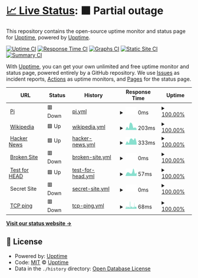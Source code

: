 # [📈 Live Status](https://upptime.github.io/upptime): <!--live status--> **🟧 Partial outage**

This repository contains the open-source uptime monitor and status page for [Upptime](https://upptime.js.org), powered by [Upptime](https://github.com/upptime/upptime).

[![Uptime CI](https://github.com/ioogithub/uptime/workflows/Uptime%20CI/badge.svg)](https://github.com/upptime/upptime/actions?query=workflow%3A%22Uptime+CI%22)
[![Response Time CI](https://github.com/ioogithub/uptime/workflows/Response%20Time%20CI/badge.svg)](https://github.com/upptime/upptime/actions?query=workflow%3A%22Response+Time+CI%22)
[![Graphs CI](https://github.com/ioogithub/uptime/workflows/Graphs%20CI/badge.svg)](https://github.com/upptime/upptime/actions?query=workflow%3A%22Graphs+CI%22)
[![Static Site CI](https://github.com/ioogithub/uptime/workflows/Static%20Site%20CI/badge.svg)](https://github.com/upptime/upptime/actions?query=workflow%3A%22Static+Site+CI%22)
[![Summary CI](https://github.com/ioogithub/uptime/workflows/Summary%20CI/badge.svg)](https://github.com/upptime/upptime/actions?query=workflow%3A%22Summary+CI%22)

With [Upptime](https://upptime.js.org), you can get your own unlimited and free uptime monitor and status page, powered entirely by a GitHub repository. We use [Issues](https://github.com/upptime/upptime/issues) as incident reports, [Actions](https://github.com/upptime/upptime/actions) as uptime monitors, and [Pages](https://upptime.github.io/upptime) for the status page.

<!--start: status pages-->
<!-- This summary is generated by Upptime (https://github.com/upptime/upptime) -->
<!-- Do not edit this manually, your changes will be overwritten -->
<!-- prettier-ignore -->
| URL | Status | History | Response Time | Uptime |
| --- | ------ | ------- | ------------- | ------ |
| <img alt="" src="https://favicons.githubusercontent.com/selfhome.nsupdate.info" height="13"> [Pi](https://selfhome.nsupdate.info) | 🟥 Down | [pi.yml](https://github.com/ioogithub/uptime/commits/HEAD/history/pi.yml) | <details><summary><img alt="Response time graph" src="./graphs/pi/response-time-week.png" height="20"> 0ms</summary><br><a href="https://ioogithub.github.io/uptime/history/pi"><img alt="Response time 851" src="https://img.shields.io/endpoint?url=https%3A%2F%2Fraw.githubusercontent.com%2Fioogithub%2Fuptime%2FHEAD%2Fapi%2Fpi%2Fresponse-time.json"></a><br><a href="https://ioogithub.github.io/uptime/history/pi"><img alt="24-hour response time 0" src="https://img.shields.io/endpoint?url=https%3A%2F%2Fraw.githubusercontent.com%2Fioogithub%2Fuptime%2FHEAD%2Fapi%2Fpi%2Fresponse-time-day.json"></a><br><a href="https://ioogithub.github.io/uptime/history/pi"><img alt="7-day response time 0" src="https://img.shields.io/endpoint?url=https%3A%2F%2Fraw.githubusercontent.com%2Fioogithub%2Fuptime%2FHEAD%2Fapi%2Fpi%2Fresponse-time-week.json"></a><br><a href="https://ioogithub.github.io/uptime/history/pi"><img alt="30-day response time 0" src="https://img.shields.io/endpoint?url=https%3A%2F%2Fraw.githubusercontent.com%2Fioogithub%2Fuptime%2FHEAD%2Fapi%2Fpi%2Fresponse-time-month.json"></a><br><a href="https://ioogithub.github.io/uptime/history/pi"><img alt="1-year response time 949" src="https://img.shields.io/endpoint?url=https%3A%2F%2Fraw.githubusercontent.com%2Fioogithub%2Fuptime%2FHEAD%2Fapi%2Fpi%2Fresponse-time-year.json"></a></details> | <details><summary><a href="https://ioogithub.github.io/uptime/history/pi">100.00%</a></summary><a href="https://ioogithub.github.io/uptime/history/pi"><img alt="All-time uptime 100.00%" src="https://img.shields.io/endpoint?url=https%3A%2F%2Fraw.githubusercontent.com%2Fioogithub%2Fuptime%2FHEAD%2Fapi%2Fpi%2Fuptime.json"></a><br><a href="https://ioogithub.github.io/uptime/history/pi"><img alt="24-hour uptime 100.00%" src="https://img.shields.io/endpoint?url=https%3A%2F%2Fraw.githubusercontent.com%2Fioogithub%2Fuptime%2FHEAD%2Fapi%2Fpi%2Fuptime-day.json"></a><br><a href="https://ioogithub.github.io/uptime/history/pi"><img alt="7-day uptime 100.00%" src="https://img.shields.io/endpoint?url=https%3A%2F%2Fraw.githubusercontent.com%2Fioogithub%2Fuptime%2FHEAD%2Fapi%2Fpi%2Fuptime-week.json"></a><br><a href="https://ioogithub.github.io/uptime/history/pi"><img alt="30-day uptime 100.00%" src="https://img.shields.io/endpoint?url=https%3A%2F%2Fraw.githubusercontent.com%2Fioogithub%2Fuptime%2FHEAD%2Fapi%2Fpi%2Fuptime-month.json"></a><br><a href="https://ioogithub.github.io/uptime/history/pi"><img alt="1-year uptime 100.00%" src="https://img.shields.io/endpoint?url=https%3A%2F%2Fraw.githubusercontent.com%2Fioogithub%2Fuptime%2FHEAD%2Fapi%2Fpi%2Fuptime-year.json"></a></details>
| <img alt="" src="https://favicons.githubusercontent.com/en.wikipedia.org" height="13"> [Wikipedia](https://en.wikipedia.org) | 🟩 Up | [wikipedia.yml](https://github.com/ioogithub/uptime/commits/HEAD/history/wikipedia.yml) | <details><summary><img alt="Response time graph" src="./graphs/wikipedia/response-time-week.png" height="20"> 203ms</summary><br><a href="https://ioogithub.github.io/uptime/history/wikipedia"><img alt="Response time 233" src="https://img.shields.io/endpoint?url=https%3A%2F%2Fraw.githubusercontent.com%2Fioogithub%2Fuptime%2FHEAD%2Fapi%2Fwikipedia%2Fresponse-time.json"></a><br><a href="https://ioogithub.github.io/uptime/history/wikipedia"><img alt="24-hour response time 69" src="https://img.shields.io/endpoint?url=https%3A%2F%2Fraw.githubusercontent.com%2Fioogithub%2Fuptime%2FHEAD%2Fapi%2Fwikipedia%2Fresponse-time-day.json"></a><br><a href="https://ioogithub.github.io/uptime/history/wikipedia"><img alt="7-day response time 203" src="https://img.shields.io/endpoint?url=https%3A%2F%2Fraw.githubusercontent.com%2Fioogithub%2Fuptime%2FHEAD%2Fapi%2Fwikipedia%2Fresponse-time-week.json"></a><br><a href="https://ioogithub.github.io/uptime/history/wikipedia"><img alt="30-day response time 215" src="https://img.shields.io/endpoint?url=https%3A%2F%2Fraw.githubusercontent.com%2Fioogithub%2Fuptime%2FHEAD%2Fapi%2Fwikipedia%2Fresponse-time-month.json"></a><br><a href="https://ioogithub.github.io/uptime/history/wikipedia"><img alt="1-year response time 229" src="https://img.shields.io/endpoint?url=https%3A%2F%2Fraw.githubusercontent.com%2Fioogithub%2Fuptime%2FHEAD%2Fapi%2Fwikipedia%2Fresponse-time-year.json"></a></details> | <details><summary><a href="https://ioogithub.github.io/uptime/history/wikipedia">100.00%</a></summary><a href="https://ioogithub.github.io/uptime/history/wikipedia"><img alt="All-time uptime 100.00%" src="https://img.shields.io/endpoint?url=https%3A%2F%2Fraw.githubusercontent.com%2Fioogithub%2Fuptime%2FHEAD%2Fapi%2Fwikipedia%2Fuptime.json"></a><br><a href="https://ioogithub.github.io/uptime/history/wikipedia"><img alt="24-hour uptime 100.00%" src="https://img.shields.io/endpoint?url=https%3A%2F%2Fraw.githubusercontent.com%2Fioogithub%2Fuptime%2FHEAD%2Fapi%2Fwikipedia%2Fuptime-day.json"></a><br><a href="https://ioogithub.github.io/uptime/history/wikipedia"><img alt="7-day uptime 100.00%" src="https://img.shields.io/endpoint?url=https%3A%2F%2Fraw.githubusercontent.com%2Fioogithub%2Fuptime%2FHEAD%2Fapi%2Fwikipedia%2Fuptime-week.json"></a><br><a href="https://ioogithub.github.io/uptime/history/wikipedia"><img alt="30-day uptime 100.00%" src="https://img.shields.io/endpoint?url=https%3A%2F%2Fraw.githubusercontent.com%2Fioogithub%2Fuptime%2FHEAD%2Fapi%2Fwikipedia%2Fuptime-month.json"></a><br><a href="https://ioogithub.github.io/uptime/history/wikipedia"><img alt="1-year uptime 100.00%" src="https://img.shields.io/endpoint?url=https%3A%2F%2Fraw.githubusercontent.com%2Fioogithub%2Fuptime%2FHEAD%2Fapi%2Fwikipedia%2Fuptime-year.json"></a></details>
| <img alt="" src="https://favicons.githubusercontent.com/news.ycombinator.com" height="13"> [Hacker News](https://news.ycombinator.com) | 🟩 Up | [hacker-news.yml](https://github.com/ioogithub/uptime/commits/HEAD/history/hacker-news.yml) | <details><summary><img alt="Response time graph" src="./graphs/hacker-news/response-time-week.png" height="20"> 333ms</summary><br><a href="https://ioogithub.github.io/uptime/history/hacker-news"><img alt="Response time 348" src="https://img.shields.io/endpoint?url=https%3A%2F%2Fraw.githubusercontent.com%2Fioogithub%2Fuptime%2FHEAD%2Fapi%2Fhacker-news%2Fresponse-time.json"></a><br><a href="https://ioogithub.github.io/uptime/history/hacker-news"><img alt="24-hour response time 143" src="https://img.shields.io/endpoint?url=https%3A%2F%2Fraw.githubusercontent.com%2Fioogithub%2Fuptime%2FHEAD%2Fapi%2Fhacker-news%2Fresponse-time-day.json"></a><br><a href="https://ioogithub.github.io/uptime/history/hacker-news"><img alt="7-day response time 333" src="https://img.shields.io/endpoint?url=https%3A%2F%2Fraw.githubusercontent.com%2Fioogithub%2Fuptime%2FHEAD%2Fapi%2Fhacker-news%2Fresponse-time-week.json"></a><br><a href="https://ioogithub.github.io/uptime/history/hacker-news"><img alt="30-day response time 334" src="https://img.shields.io/endpoint?url=https%3A%2F%2Fraw.githubusercontent.com%2Fioogithub%2Fuptime%2FHEAD%2Fapi%2Fhacker-news%2Fresponse-time-month.json"></a><br><a href="https://ioogithub.github.io/uptime/history/hacker-news"><img alt="1-year response time 330" src="https://img.shields.io/endpoint?url=https%3A%2F%2Fraw.githubusercontent.com%2Fioogithub%2Fuptime%2FHEAD%2Fapi%2Fhacker-news%2Fresponse-time-year.json"></a></details> | <details><summary><a href="https://ioogithub.github.io/uptime/history/hacker-news">100.00%</a></summary><a href="https://ioogithub.github.io/uptime/history/hacker-news"><img alt="All-time uptime 100.00%" src="https://img.shields.io/endpoint?url=https%3A%2F%2Fraw.githubusercontent.com%2Fioogithub%2Fuptime%2FHEAD%2Fapi%2Fhacker-news%2Fuptime.json"></a><br><a href="https://ioogithub.github.io/uptime/history/hacker-news"><img alt="24-hour uptime 100.00%" src="https://img.shields.io/endpoint?url=https%3A%2F%2Fraw.githubusercontent.com%2Fioogithub%2Fuptime%2FHEAD%2Fapi%2Fhacker-news%2Fuptime-day.json"></a><br><a href="https://ioogithub.github.io/uptime/history/hacker-news"><img alt="7-day uptime 100.00%" src="https://img.shields.io/endpoint?url=https%3A%2F%2Fraw.githubusercontent.com%2Fioogithub%2Fuptime%2FHEAD%2Fapi%2Fhacker-news%2Fuptime-week.json"></a><br><a href="https://ioogithub.github.io/uptime/history/hacker-news"><img alt="30-day uptime 100.00%" src="https://img.shields.io/endpoint?url=https%3A%2F%2Fraw.githubusercontent.com%2Fioogithub%2Fuptime%2FHEAD%2Fapi%2Fhacker-news%2Fuptime-month.json"></a><br><a href="https://ioogithub.github.io/uptime/history/hacker-news"><img alt="1-year uptime 100.00%" src="https://img.shields.io/endpoint?url=https%3A%2F%2Fraw.githubusercontent.com%2Fioogithub%2Fuptime%2FHEAD%2Fapi%2Fhacker-news%2Fuptime-year.json"></a></details>
| <img alt="" src="https://favicons.githubusercontent.com/thissitedoesnotexist.com" height="13"> [Broken Site](https://thissitedoesnotexist.com) | 🟥 Down | [broken-site.yml](https://github.com/ioogithub/uptime/commits/HEAD/history/broken-site.yml) | <details><summary><img alt="Response time graph" src="./graphs/broken-site/response-time-week.png" height="20"> 0ms</summary><br><a href="https://ioogithub.github.io/uptime/history/broken-site"><img alt="Response time 0" src="https://img.shields.io/endpoint?url=https%3A%2F%2Fraw.githubusercontent.com%2Fioogithub%2Fuptime%2FHEAD%2Fapi%2Fbroken-site%2Fresponse-time.json"></a><br><a href="https://ioogithub.github.io/uptime/history/broken-site"><img alt="24-hour response time 0" src="https://img.shields.io/endpoint?url=https%3A%2F%2Fraw.githubusercontent.com%2Fioogithub%2Fuptime%2FHEAD%2Fapi%2Fbroken-site%2Fresponse-time-day.json"></a><br><a href="https://ioogithub.github.io/uptime/history/broken-site"><img alt="7-day response time 0" src="https://img.shields.io/endpoint?url=https%3A%2F%2Fraw.githubusercontent.com%2Fioogithub%2Fuptime%2FHEAD%2Fapi%2Fbroken-site%2Fresponse-time-week.json"></a><br><a href="https://ioogithub.github.io/uptime/history/broken-site"><img alt="30-day response time 0" src="https://img.shields.io/endpoint?url=https%3A%2F%2Fraw.githubusercontent.com%2Fioogithub%2Fuptime%2FHEAD%2Fapi%2Fbroken-site%2Fresponse-time-month.json"></a><br><a href="https://ioogithub.github.io/uptime/history/broken-site"><img alt="1-year response time 0" src="https://img.shields.io/endpoint?url=https%3A%2F%2Fraw.githubusercontent.com%2Fioogithub%2Fuptime%2FHEAD%2Fapi%2Fbroken-site%2Fresponse-time-year.json"></a></details> | <details><summary><a href="https://ioogithub.github.io/uptime/history/broken-site">100.00%</a></summary><a href="https://ioogithub.github.io/uptime/history/broken-site"><img alt="All-time uptime 100.00%" src="https://img.shields.io/endpoint?url=https%3A%2F%2Fraw.githubusercontent.com%2Fioogithub%2Fuptime%2FHEAD%2Fapi%2Fbroken-site%2Fuptime.json"></a><br><a href="https://ioogithub.github.io/uptime/history/broken-site"><img alt="24-hour uptime 100.00%" src="https://img.shields.io/endpoint?url=https%3A%2F%2Fraw.githubusercontent.com%2Fioogithub%2Fuptime%2FHEAD%2Fapi%2Fbroken-site%2Fuptime-day.json"></a><br><a href="https://ioogithub.github.io/uptime/history/broken-site"><img alt="7-day uptime 100.00%" src="https://img.shields.io/endpoint?url=https%3A%2F%2Fraw.githubusercontent.com%2Fioogithub%2Fuptime%2FHEAD%2Fapi%2Fbroken-site%2Fuptime-week.json"></a><br><a href="https://ioogithub.github.io/uptime/history/broken-site"><img alt="30-day uptime 100.00%" src="https://img.shields.io/endpoint?url=https%3A%2F%2Fraw.githubusercontent.com%2Fioogithub%2Fuptime%2FHEAD%2Fapi%2Fbroken-site%2Fuptime-month.json"></a><br><a href="https://ioogithub.github.io/uptime/history/broken-site"><img alt="1-year uptime 100.00%" src="https://img.shields.io/endpoint?url=https%3A%2F%2Fraw.githubusercontent.com%2Fioogithub%2Fuptime%2FHEAD%2Fapi%2Fbroken-site%2Fuptime-year.json"></a></details>
| <img alt="" src="https://favicons.githubusercontent.com/www.google.com" height="13"> [Test for HEAD](https://www.google.com) | 🟩 Up | [test-for-head.yml](https://github.com/ioogithub/uptime/commits/HEAD/history/test-for-head.yml) | <details><summary><img alt="Response time graph" src="./graphs/test-for-head/response-time-week.png" height="20"> 57ms</summary><br><a href="https://ioogithub.github.io/uptime/history/test-for-head"><img alt="Response time 63" src="https://img.shields.io/endpoint?url=https%3A%2F%2Fraw.githubusercontent.com%2Fioogithub%2Fuptime%2FHEAD%2Fapi%2Ftest-for-head%2Fresponse-time.json"></a><br><a href="https://ioogithub.github.io/uptime/history/test-for-head"><img alt="24-hour response time 52" src="https://img.shields.io/endpoint?url=https%3A%2F%2Fraw.githubusercontent.com%2Fioogithub%2Fuptime%2FHEAD%2Fapi%2Ftest-for-head%2Fresponse-time-day.json"></a><br><a href="https://ioogithub.github.io/uptime/history/test-for-head"><img alt="7-day response time 57" src="https://img.shields.io/endpoint?url=https%3A%2F%2Fraw.githubusercontent.com%2Fioogithub%2Fuptime%2FHEAD%2Fapi%2Ftest-for-head%2Fresponse-time-week.json"></a><br><a href="https://ioogithub.github.io/uptime/history/test-for-head"><img alt="30-day response time 63" src="https://img.shields.io/endpoint?url=https%3A%2F%2Fraw.githubusercontent.com%2Fioogithub%2Fuptime%2FHEAD%2Fapi%2Ftest-for-head%2Fresponse-time-month.json"></a><br><a href="https://ioogithub.github.io/uptime/history/test-for-head"><img alt="1-year response time 59" src="https://img.shields.io/endpoint?url=https%3A%2F%2Fraw.githubusercontent.com%2Fioogithub%2Fuptime%2FHEAD%2Fapi%2Ftest-for-head%2Fresponse-time-year.json"></a></details> | <details><summary><a href="https://ioogithub.github.io/uptime/history/test-for-head">100.00%</a></summary><a href="https://ioogithub.github.io/uptime/history/test-for-head"><img alt="All-time uptime 100.00%" src="https://img.shields.io/endpoint?url=https%3A%2F%2Fraw.githubusercontent.com%2Fioogithub%2Fuptime%2FHEAD%2Fapi%2Ftest-for-head%2Fuptime.json"></a><br><a href="https://ioogithub.github.io/uptime/history/test-for-head"><img alt="24-hour uptime 100.00%" src="https://img.shields.io/endpoint?url=https%3A%2F%2Fraw.githubusercontent.com%2Fioogithub%2Fuptime%2FHEAD%2Fapi%2Ftest-for-head%2Fuptime-day.json"></a><br><a href="https://ioogithub.github.io/uptime/history/test-for-head"><img alt="7-day uptime 100.00%" src="https://img.shields.io/endpoint?url=https%3A%2F%2Fraw.githubusercontent.com%2Fioogithub%2Fuptime%2FHEAD%2Fapi%2Ftest-for-head%2Fuptime-week.json"></a><br><a href="https://ioogithub.github.io/uptime/history/test-for-head"><img alt="30-day uptime 100.00%" src="https://img.shields.io/endpoint?url=https%3A%2F%2Fraw.githubusercontent.com%2Fioogithub%2Fuptime%2FHEAD%2Fapi%2Ftest-for-head%2Fuptime-month.json"></a><br><a href="https://ioogithub.github.io/uptime/history/test-for-head"><img alt="1-year uptime 100.00%" src="https://img.shields.io/endpoint?url=https%3A%2F%2Fraw.githubusercontent.com%2Fioogithub%2Fuptime%2FHEAD%2Fapi%2Ftest-for-head%2Fuptime-year.json"></a></details>
| <img alt="" src="https://favicons.githubusercontent.com/null" height="13"> Secret Site | 🟥 Down | [secret-site.yml](https://github.com/ioogithub/uptime/commits/HEAD/history/secret-site.yml) | <details><summary><img alt="Response time graph" src="./graphs/secret-site/response-time-week.png" height="20"> 0ms</summary><br><a href="https://ioogithub.github.io/uptime/history/secret-site"><img alt="Response time 0" src="https://img.shields.io/endpoint?url=https%3A%2F%2Fraw.githubusercontent.com%2Fioogithub%2Fuptime%2FHEAD%2Fapi%2Fsecret-site%2Fresponse-time.json"></a><br><a href="https://ioogithub.github.io/uptime/history/secret-site"><img alt="24-hour response time 0" src="https://img.shields.io/endpoint?url=https%3A%2F%2Fraw.githubusercontent.com%2Fioogithub%2Fuptime%2FHEAD%2Fapi%2Fsecret-site%2Fresponse-time-day.json"></a><br><a href="https://ioogithub.github.io/uptime/history/secret-site"><img alt="7-day response time 0" src="https://img.shields.io/endpoint?url=https%3A%2F%2Fraw.githubusercontent.com%2Fioogithub%2Fuptime%2FHEAD%2Fapi%2Fsecret-site%2Fresponse-time-week.json"></a><br><a href="https://ioogithub.github.io/uptime/history/secret-site"><img alt="30-day response time 0" src="https://img.shields.io/endpoint?url=https%3A%2F%2Fraw.githubusercontent.com%2Fioogithub%2Fuptime%2FHEAD%2Fapi%2Fsecret-site%2Fresponse-time-month.json"></a><br><a href="https://ioogithub.github.io/uptime/history/secret-site"><img alt="1-year response time 0" src="https://img.shields.io/endpoint?url=https%3A%2F%2Fraw.githubusercontent.com%2Fioogithub%2Fuptime%2FHEAD%2Fapi%2Fsecret-site%2Fresponse-time-year.json"></a></details> | <details><summary><a href="https://ioogithub.github.io/uptime/history/secret-site">100.00%</a></summary><a href="https://ioogithub.github.io/uptime/history/secret-site"><img alt="All-time uptime 100.00%" src="https://img.shields.io/endpoint?url=https%3A%2F%2Fraw.githubusercontent.com%2Fioogithub%2Fuptime%2FHEAD%2Fapi%2Fsecret-site%2Fuptime.json"></a><br><a href="https://ioogithub.github.io/uptime/history/secret-site"><img alt="24-hour uptime 100.00%" src="https://img.shields.io/endpoint?url=https%3A%2F%2Fraw.githubusercontent.com%2Fioogithub%2Fuptime%2FHEAD%2Fapi%2Fsecret-site%2Fuptime-day.json"></a><br><a href="https://ioogithub.github.io/uptime/history/secret-site"><img alt="7-day uptime 100.00%" src="https://img.shields.io/endpoint?url=https%3A%2F%2Fraw.githubusercontent.com%2Fioogithub%2Fuptime%2FHEAD%2Fapi%2Fsecret-site%2Fuptime-week.json"></a><br><a href="https://ioogithub.github.io/uptime/history/secret-site"><img alt="30-day uptime 100.00%" src="https://img.shields.io/endpoint?url=https%3A%2F%2Fraw.githubusercontent.com%2Fioogithub%2Fuptime%2FHEAD%2Fapi%2Fsecret-site%2Fuptime-month.json"></a><br><a href="https://ioogithub.github.io/uptime/history/secret-site"><img alt="1-year uptime 100.00%" src="https://img.shields.io/endpoint?url=https%3A%2F%2Fraw.githubusercontent.com%2Fioogithub%2Fuptime%2FHEAD%2Fapi%2Fsecret-site%2Fuptime-year.json"></a></details>
| <img alt="" src="https://favicons.githubusercontent.com/null" height="13"> [TCP ping](1.1.1.1) | 🟥 Down | [tcp-ping.yml](https://github.com/ioogithub/uptime/commits/HEAD/history/tcp-ping.yml) | <details><summary><img alt="Response time graph" src="./graphs/tcp-ping/response-time-week.png" height="20"> 68ms</summary><br><a href="https://ioogithub.github.io/uptime/history/tcp-ping"><img alt="Response time 66" src="https://img.shields.io/endpoint?url=https%3A%2F%2Fraw.githubusercontent.com%2Fioogithub%2Fuptime%2FHEAD%2Fapi%2Ftcp-ping%2Fresponse-time.json"></a><br><a href="https://ioogithub.github.io/uptime/history/tcp-ping"><img alt="24-hour response time 66" src="https://img.shields.io/endpoint?url=https%3A%2F%2Fraw.githubusercontent.com%2Fioogithub%2Fuptime%2FHEAD%2Fapi%2Ftcp-ping%2Fresponse-time-day.json"></a><br><a href="https://ioogithub.github.io/uptime/history/tcp-ping"><img alt="7-day response time 68" src="https://img.shields.io/endpoint?url=https%3A%2F%2Fraw.githubusercontent.com%2Fioogithub%2Fuptime%2FHEAD%2Fapi%2Ftcp-ping%2Fresponse-time-week.json"></a><br><a href="https://ioogithub.github.io/uptime/history/tcp-ping"><img alt="30-day response time 66" src="https://img.shields.io/endpoint?url=https%3A%2F%2Fraw.githubusercontent.com%2Fioogithub%2Fuptime%2FHEAD%2Fapi%2Ftcp-ping%2Fresponse-time-month.json"></a><br><a href="https://ioogithub.github.io/uptime/history/tcp-ping"><img alt="1-year response time 66" src="https://img.shields.io/endpoint?url=https%3A%2F%2Fraw.githubusercontent.com%2Fioogithub%2Fuptime%2FHEAD%2Fapi%2Ftcp-ping%2Fresponse-time-year.json"></a></details> | <details><summary><a href="https://ioogithub.github.io/uptime/history/tcp-ping">100.00%</a></summary><a href="https://ioogithub.github.io/uptime/history/tcp-ping"><img alt="All-time uptime 100.00%" src="https://img.shields.io/endpoint?url=https%3A%2F%2Fraw.githubusercontent.com%2Fioogithub%2Fuptime%2FHEAD%2Fapi%2Ftcp-ping%2Fuptime.json"></a><br><a href="https://ioogithub.github.io/uptime/history/tcp-ping"><img alt="24-hour uptime 100.00%" src="https://img.shields.io/endpoint?url=https%3A%2F%2Fraw.githubusercontent.com%2Fioogithub%2Fuptime%2FHEAD%2Fapi%2Ftcp-ping%2Fuptime-day.json"></a><br><a href="https://ioogithub.github.io/uptime/history/tcp-ping"><img alt="7-day uptime 100.00%" src="https://img.shields.io/endpoint?url=https%3A%2F%2Fraw.githubusercontent.com%2Fioogithub%2Fuptime%2FHEAD%2Fapi%2Ftcp-ping%2Fuptime-week.json"></a><br><a href="https://ioogithub.github.io/uptime/history/tcp-ping"><img alt="30-day uptime 100.00%" src="https://img.shields.io/endpoint?url=https%3A%2F%2Fraw.githubusercontent.com%2Fioogithub%2Fuptime%2FHEAD%2Fapi%2Ftcp-ping%2Fuptime-month.json"></a><br><a href="https://ioogithub.github.io/uptime/history/tcp-ping"><img alt="1-year uptime 100.00%" src="https://img.shields.io/endpoint?url=https%3A%2F%2Fraw.githubusercontent.com%2Fioogithub%2Fuptime%2FHEAD%2Fapi%2Ftcp-ping%2Fuptime-year.json"></a></details>

<!--end: status pages-->

[**Visit our status website →**](https://upptime.github.io/upptime)

## 📄 License

- Powered by: [Upptime](https://github.com/upptime/upptime)
- Code: [MIT](./LICENSE) © [Upptime](https://upptime.js.org)
- Data in the `./history` directory: [Open Database License](https://opendatacommons.org/licenses/odbl/1-0/)
